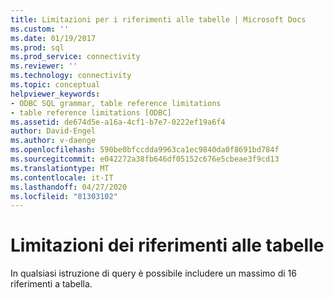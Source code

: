 ```yaml
---
title: Limitazioni per i riferimenti alle tabelle | Microsoft Docs
ms.custom: ''
ms.date: 01/19/2017
ms.prod: sql
ms.prod_service: connectivity
ms.reviewer: ''
ms.technology: connectivity
ms.topic: conceptual
helpviewer_keywords:
- ODBC SQL grammar, table reference limitations
- table reference limitations [ODBC]
ms.assetid: de674d5e-a16a-4cf1-b7e7-0222ef19a6f4
author: David-Engel
ms.author: v-daenge
ms.openlocfilehash: 590be0bfccdda9963ca1ec9840da0f8691bd784f
ms.sourcegitcommit: e042272a38fb646df05152c676e5cbeae3f9cd13
ms.translationtype: MT
ms.contentlocale: it-IT
ms.lasthandoff: 04/27/2020
ms.locfileid: "81303102"
---
```

# <a name="table-references-limitations"></a>Limitazioni dei riferimenti alle tabelle
In qualsiasi istruzione di query è possibile includere un massimo di 16 riferimenti a tabella.
